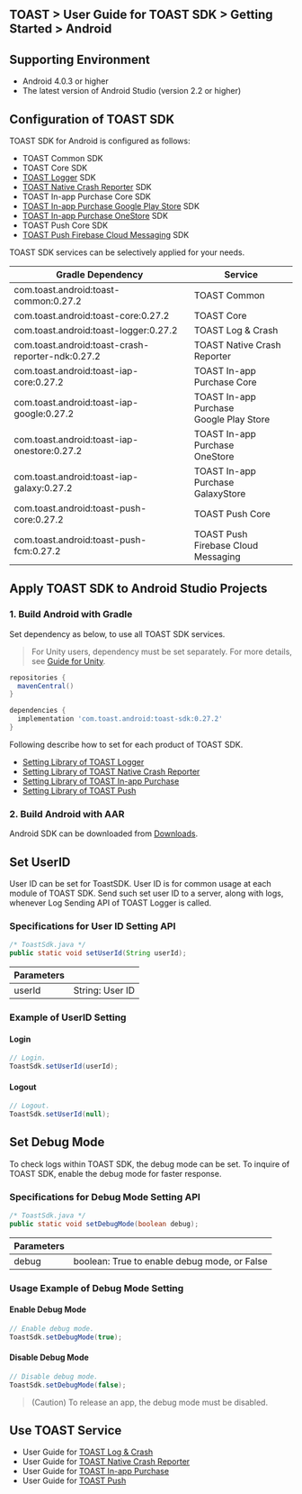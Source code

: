 ## TOAST > User Guide for TOAST SDK > Getting Started > Android

## Supporting Environment

* Android 4.0.3 or higher
* The latest version of Android Studio (version 2.2 or higher)

## Configuration of TOAST SDK

TOAST SDK for Android is configured as follows:

* TOAST Common SDK
* TOAST Core SDK
* [TOAST Logger](./log-collector-android) SDK
* [TOAST Native Crash Reporter](./log-collector-ndk) SDK
* TOAST In-app Purchase Core SDK
* [TOAST In-app Purchase Google Play Store](./iap-android) SDK
* [TOAST In-app Purchase OneStore](./iap-android) SDK
* TOAST Push Core SDK
* [TOAST Push Firebase Cloud Messaging](./push-android) SDK

TOAST SDK services can be selectively applied for your needs.

| Gradle Dependency | Service |
| --- | --- |
| com.toast.android:toast-common:0.27.2       | TOAST Common      |
| com.toast.android:toast-core:0.27.2         | TOAST Core        |
| com.toast.android:toast-logger:0.27.2       | TOAST Log & Crash |
| com.toast.android:toast-crash-reporter-ndk:0.27.2       | TOAST Native Crash Reporter |
| com.toast.android:toast-iap-core:0.27.2     | TOAST In-app Purchase Core |
| com.toast.android:toast-iap-google:0.27.2   | TOAST In-app Purchase <br>Google Play Store |
| com.toast.android:toast-iap-onestore:0.27.2 | TOAST In-app Purchase <br>OneStore |
| com.toast.android:toast-iap-galaxy:0.27.2 | TOAST In-app Purchase <br>GalaxyStore |
| com.toast.android:toast-push-core:0.27.2    | TOAST Push Core   |
| com.toast.android:toast-push-fcm:0.27.2    | TOAST Push <br>Firebase Cloud Messaging |

## Apply TOAST SDK to Android Studio Projects

### 1. Build Android with Gradle

Set dependency as below, to use all TOAST SDK services.

> For Unity users, dependency must be set separately.
> For more details, see [Guide for Unity](./getting-started-unity/#android).

```groovy
repositories {
  mavenCentral()
}

dependencies {
  implementation 'com.toast.android:toast-sdk:0.27.2'
}
```

Following describe how to set for each product of TOAST SDK.

- [Setting Library of TOAST Logger](./log-collector-android/#_1)
- [Setting Library of TOAST Native Crash Reporter](./log-collector-ndk/#_1)
- [Setting Library of TOAST In-app Purchase](./iap-android/#_2)
- [Setting Library of TOAST Push](./push-android/#_2)

### 2. Build Android with AAR

Android SDK can be downloaded from [Downloads](../../../Download/#toast-sdk).


## Set UserID

User ID can be set for ToastSDK.
User ID is for common usage at each module of TOAST SDK.
Send such set user ID to a server, along with logs, whenever Log Sending API of TOAST Logger is called.

### Specifications for User ID Setting API

```java
/* ToastSdk.java */
public static void setUserId(String userId);
```

| Parameters | |
| -- | -- |
| userId | String: User ID |

### Example of UserID Setting

#### Login

```java
// Login.
ToastSdk.setUserId(userId);
```

#### Logout

```java
// Logout.
ToastSdk.setUserId(null);
```

## Set Debug Mode

To check logs within TOAST SDK, the debug mode can be set.
To inquire of TOAST SDK, enable the debug mode for faster response.

### Specifications for Debug Mode Setting API

```java
/* ToastSdk.java */
public static void setDebugMode(boolean debug);
```

| Parameters | |
| -- | -- |
| debug | boolean: True to enable debug mode, or False |

### Usage Example of Debug Mode Setting

#### Enable Debug Mode

```java
// Enable debug mode.
ToastSdk.setDebugMode(true);
```

#### Disable Debug Mode

```java
// Disable debug mode.
ToastSdk.setDebugMode(false);
```

> (Caution) To release an app, the debug mode must be disabled.

## Use TOAST Service

* User Guide for [TOAST Log & Crash](./log-collector-android)
* User Guide for [TOAST Native Crash Reporter](./log-collector-ndk)
* User Guide for [TOAST In-app Purchase](./iap-android)
* User Guide for [TOAST Push](./push-android)
